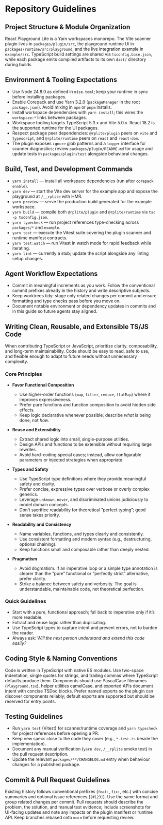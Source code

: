 # Repository Guidelines

## Project Structure & Module Organization
React Playground Lite is a Yarn workspaces monorepo. The Vite scanner plugin lives in `packages/plugin/src`, the playground runtime UI in `packages/runtime/src/playground`, and the live integration example in `example/src`. TypeScript build settings are shared via `tsconfig.base.json`, while each package emits compiled artifacts to its own `dist/` directory during builds.

## Environment & Tooling Expectations
- Use Node 24.8.0 as defined in `mise.toml`; keep your runtime in sync before installing packages.
- Enable Corepack and use Yarn 3.2.0 (`packageManager` in the root `package.json`). Avoid mixing in `npm` or `pnpm` installs.
- Install workspace dependencies with `yarn install`; this wires the `workspace:*` links between packages.
- Workspace tooling targets TypeScript 5.3.x and Vite 5.0.x. React 18.2 is the supported runtime for the UI packages.
- Respect package peer dependencies: `@rplite/plugin` peers on `vite` and `typescript`, and `@rplite/runtime` peers on `react` and `react-dom`.
- The plugin exposes `ignore` glob patterns and a `logger` interface for scanner diagnostics; review `packages/plugin/README.md` for usage and update tests in `packages/plugin/test` alongside behavioral changes.

## Build, Test, and Development Commands
- `yarn install` — install all workspace dependencies (run after `corepack enable`).
- `yarn dev` — start the Vite dev server for the example app and expose the playground at `/__rplite` with HMR.
- `yarn preview` — serve the production build generated for the example workspace.
- `yarn build` — compile both `@rplite/plugin` and `@rplite/runtime` via `tsc -p tsconfig.json`.
- `yarn typecheck` — run project references type-checking across `packages/*` and `example`.
- `yarn test` — execute the Vitest suite covering the plugin scanner and runtime manifest contracts.
- `yarn test:watch` — run Vitest in watch mode for rapid feedback while iterating.
- `yarn lint` — currently a stub; update the script alongside any linting setup changes.

## Agent Workflow Expectations
- Commit in meaningful increments as you work. Follow the conventional commit prefixes already in the history and write descriptive subjects.
- Keep worktrees tidy: stage only related changes per commit and ensure formatting and type checks pass before you move on.
- Document notable environment or dependency updates in commits and in this guide so future agents stay aligned.

## Writing Clean, Reusable, and Extensible TS/JS Code

When contributing TypeScript or JavaScript, prioritize clarity, composability, and long-term maintainability. Code should be easy to read, safe to use, and flexible enough to adapt to future needs without unnecessary complexity.

### Core Principles

* **Favor Functional Composition**

  * Use higher-order functions (`map`, `filter`, `reduce`, `flatMap`) where it improves expressiveness.
  * Prefer pure functions and function composition to avoid hidden side effects.
  * Keep logic declarative whenever possible; describe *what* is being done, not *how*.

* **Reuse and Extensibility**

  * Extract shared logic into small, single-purpose utilities.
  * Design APIs and functions to be extensible without requiring large rewrites.
  * Avoid hard-coding special cases; instead, allow configurable parameters or injected strategies when appropriate.

* **Types and Safety**

  * Use TypeScript type definitions where they provide meaningful safety and clarity.
  * Prefer concise, expressive types over verbose or overly complex generics.
  * Leverage `unknown`, `never`, and discriminated unions judiciously to model domain concepts.
  * Don’t sacrifice readability for theoretical “perfect typing”; good sense takes priority.

* **Readability and Consistency**

  * Name variables, functions, and types clearly and consistently.
  * Use consistent formatting and modern syntax (e.g., destructuring, optional chaining).
  * Keep functions small and composable rather than deeply nested.

* **Pragmatism**

  * Avoid dogmatism. If an imperative loop or a simple type annotation is clearer than the “pure” functional or “perfectly strict” alternative, prefer clarity.
  * Strike a balance between safety and verbosity. The goal is understandable, maintainable code, not theoretical perfection.

### Quick Guidelines

* Start with a pure, functional approach; fall back to imperative only if it’s more readable.
* Extract and reuse logic rather than duplicating.
* Use TypeScript types to capture intent and prevent errors, not to burden the reader.
* Always ask: *Will the next person understand and extend this code easily?*

## Coding Style & Naming Conventions
Code is written in TypeScript with native ES modules. Use two-space indentation, single quotes for strings, and trailing commas where TypeScript defaults produce them. Components should use PascalCase filenames (`Playground.tsx`), helper utilities camelCase, and exported APIs document intent with concise TSDoc blocks. Prefer named exports so the plugin can discover components reliably; default exports are supported but should be reserved for entry points.

## Testing Guidelines
- Run `yarn test` (Vitest) for scanner/runtime coverage and `yarn typecheck` for project references before opening a PR.
- Keep new specs close to the code they cover (e.g., `*.test.ts` beside the implementation).
- Document any manual verification (`yarn dev`, `/__rplite` smoke test) in the pull request description.
- Update the relevant `packages/**/CHANGELOG.md` entry when behaviour changes for a published package.

## Commit & Pull Request Guidelines
Existing history follows conventional prefixes (`feat:`, `fix:`, etc.) with concise summaries and optional issue references (`(#123)`). Use the same format and group related changes per commit. Pull requests should describe the problem, the solution, and manual test evidence; include screenshots for UI-facing updates and note any impacts on the plugin manifest or runtime API. Keep branches rebased onto `main` before requesting review.
